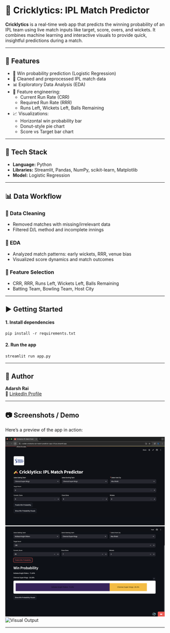 <h1>🏏 Cricklytics: IPL Match Predictor</h1>

<p><strong>Cricklytics</strong> is a real-time web app that predicts the winning probability of an IPL team using live match inputs like target, score, overs, and wickets.  
It combines machine learning and interactive visuals to provide quick, insightful predictions during a match.</p>

<hr>

<h2>🚀 Features</h2>
<ul>
  <li>🧠 Win probability prediction (Logistic Regression)</li>
  <li>🧹 Cleaned and preprocessed IPL match data</li>
  <li>📊 Exploratory Data Analysis (EDA)</li>
  <li>🧪 Feature engineering:
    <ul>
      <li>Current Run Rate (CRR)</li>
      <li>Required Run Rate (RRR)</li>
      <li>Runs Left, Wickets Left, Balls Remaining</li>
    </ul>
  </li>
  <li>📈 Visualizations:
    <ul>
      <li>Horizontal win probability bar</li>
      <li>Donut-style pie chart</li>
      <li>Score vs Target bar chart</li>
    </ul>
  </li>
</ul>

<hr>

<h2>🧰 Tech Stack</h2>
<ul>
  <li><strong>Language:</strong> Python</li>
  <li><strong>Libraries:</strong> Streamlit, Pandas, NumPy, scikit-learn, Matplotlib</li>
  <li><strong>Model:</strong> Logistic Regression</li>
</ul>

<hr>

<h2>📊 Data Workflow</h2>

<h3>🔸 Data Cleaning</h3>
<ul>
  <li>Removed matches with missing/irrelevant data</li>
  <li>Filtered D/L method and incomplete innings</li>
</ul>

<h3>🔸 EDA</h3>
<ul>
  <li>Analyzed match patterns: early wickets, RRR, venue bias</li>
  <li>Visualized score dynamics and match outcomes</li>
</ul>

<h3>🔸 Feature Selection</h3>
<ul>
  <li>CRR, RRR, Runs Left, Wickets Left, Balls Remaining</li>
  <li>Batting Team, Bowling Team, Host City</li>
</ul>

<hr>

<h2>▶️ Getting Started</h2>

<h4>1. Install dependencies</h4>
<pre><code>pip install -r requirements.txt</code></pre>

<h4>2. Run the app</h4>
<pre><code>streamlit run app.py</code></pre>

<hr>

<h2>🙌 Author</h2>
<p><strong>Adarsh Rai</strong><br>
🔗 <a href="https://www.linkedin.com/in/adarshraiiiitbh/" target="_blank">LinkedIn Profile</a></p>

<hr>

<h2>📷 Screenshots / Demo</h2>
<p>Here’s a preview of the app in action:</p>
<img src="/assets/Screenshot1.png" alt="Input Screen" width = "700" />
<img src="/assets/Screenshot2.png" alt="Prediction Result" width = "700" />
<img scr="/assets/Screenshot3.png" alt="Visual Output" width = "700" />

<hr>
